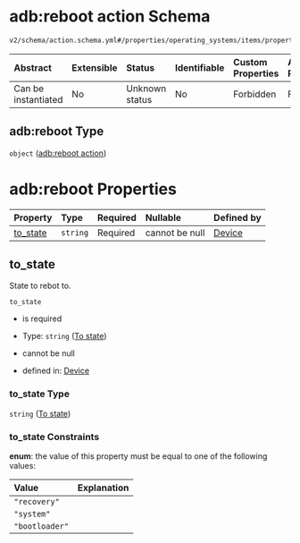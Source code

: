 # adb:reboot action Schema

```txt
v2/schema/action.schema.yml#/properties/operating_systems/items/properties/steps/items/properties/actions/items/oneOf/20/properties/adb:reboot
```



| Abstract            | Extensible | Status         | Identifiable | Custom Properties | Additional Properties | Access Restrictions | Defined In                                                          |
| :------------------ | :--------- | :------------- | :----------- | :---------------- | :-------------------- | :------------------ | :------------------------------------------------------------------ |
| Can be instantiated | No         | Unknown status | No           | Forbidden         | Forbidden             | none                | [device.schema.json*](../device.schema.json "open original schema") |

## adb:reboot Type

`object` ([adb:reboot action](device-properties-operating-systems-operating-system-properties-steps-step-properties-group-step-action-oneof-adbreboot-action-properties-adbreboot-action.md))

# adb:reboot Properties

| Property              | Type     | Required | Nullable       | Defined by                                                                                                                                                                                                                                                                                                                                                       |
| :-------------------- | :------- | :------- | :------------- | :--------------------------------------------------------------------------------------------------------------------------------------------------------------------------------------------------------------------------------------------------------------------------------------------------------------------------------------------------------------- |
| [to_state](#to_state) | `string` | Required | cannot be null | [Device](device-properties-operating-systems-operating-system-properties-steps-step-properties-group-step-action-oneof-adbreboot-action-properties-adbreboot-action-properties-to-state.md "v2/schema/action.schema.yml#/properties/operating_systems/items/properties/steps/items/properties/actions/items/oneOf/20/properties/adb:reboot/properties/to_state") |

## to_state

State to rebot to.

`to_state`

*   is required

*   Type: `string` ([To state](device-properties-operating-systems-operating-system-properties-steps-step-properties-group-step-action-oneof-adbreboot-action-properties-adbreboot-action-properties-to-state.md))

*   cannot be null

*   defined in: [Device](device-properties-operating-systems-operating-system-properties-steps-step-properties-group-step-action-oneof-adbreboot-action-properties-adbreboot-action-properties-to-state.md "v2/schema/action.schema.yml#/properties/operating_systems/items/properties/steps/items/properties/actions/items/oneOf/20/properties/adb:reboot/properties/to_state")

### to_state Type

`string` ([To state](device-properties-operating-systems-operating-system-properties-steps-step-properties-group-step-action-oneof-adbreboot-action-properties-adbreboot-action-properties-to-state.md))

### to_state Constraints

**enum**: the value of this property must be equal to one of the following values:

| Value          | Explanation |
| :------------- | :---------- |
| `"recovery"`   |             |
| `"system"`     |             |
| `"bootloader"` |             |
